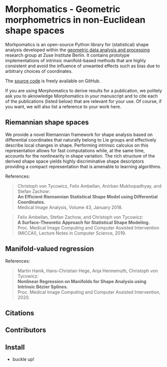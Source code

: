 # Morphomatics - Geometric morphometrics in non-Euclidean shape spaces

Morhpomatics is an open-source Python library for (statistical) shape analysis developed within the [geometric data analysis and processing](https://www.zib.de/visual/geometric-data-analysis-and-processing) research group at Zuse Institute Berlin.
It contains prototype implementations of intrinsic manifold-based methods that are highly consistent and avoid the influence of unwanted effects such as bias due to arbitrary choices of coordinates.

The [source code](https://github.com/morphomatics/morphomatics) is freely available on GitHub.

If you are using Morphomatics to derive results for a publication, we politely ask you to aknowledge Morphomatics in your manuscript and to cite each of the publications (listed below) that are relevant for your use.
Of course, if you want, we will also list a reference to your work here. 

## Riemannian shape spaces

We provide a novel Riemannian framework for shape analysis based on differential coordinates that naturally belong to Lie groups and effectively describe local changes in shape.
Performing intrinsic calculus on this representation allows for fast computations while, at the same time, accounts for the nonlinearity in shape variation.
The rich structure of the derived shape space yields highly discriminative shape descriptors providing a compact representation that is amenable to learning algorithms.

References:

> Christoph von Tycowicz, Felix Ambellan, Anirban Mukhopadhyay, and Stefan Zachow:  
> **An Efficient Riemannian Statistical Shape Model using Differential Coordinates.**  
> Medical Image Analysis, Volume 43, January 2018.

<!--  -->
> Felix Ambellan, Stefan Zachow, and Christoph von Tycowicz:  
> **A Surface-Theoretic Approach for Statistical Shape Modeling.**  
> Proc. Medical Image Computing and Computer Assisted Intervention (MICCAI), Lecture Notes in Computer Science, 2019.

## Manifold-valued regression

References:

> Martin Hanik, Hans-Christian Hege, Anja Hennemuth, Christoph von Tycowicz:  
> **Nonlinear Regression on Manifolds for Shape Analysis using Intrinsic Bézier Splines.**  
> Proc. Medical Image Computing and Computer Assisted Intervention, 2020. 

## Citations

## Contributors

## Install

* buckle up!

